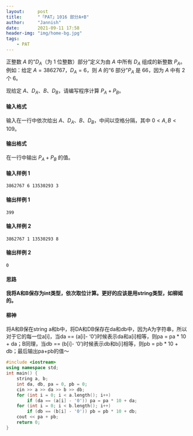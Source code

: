 ```yaml
---
layout:     post
title:      "「PAT」1016 部分A+B"
author:     "Jannish"
date:       2021-09-11 17:58
header-img: "img/home-bg.jpg"
tags:
    - PAT
---
```

正整数 $A$ 的“$D_A$（为 1 位整数）部分”定义为由 $A$ 中所有 $D_A$ 组成的新整数 $P_A$。例如：给定 $A=3862767$，$D_A=6$，则 $A$ 的“6 部分”$P_A$ 是 66，因为 $A$ 中有 2 个 6。

现给定 $A$、$D_A$、$B$、$D_B$，请编写程序计算 $P_A+P_B$。
#### 输入格式

输入在一行中依次给出 $A$、$D_A$、$B$、$D_B$，中间以空格分隔，其中 $0<A,B<109$。

#### 输出格式

在一行中输出 $P_A+P_B$ 的值。

#### 输入样例 1

```in
3862767 6 13530293 3
```

#### 输出样例 1

```out
399
```

#### 输入样例 2

```in
3862767 1 13530293 8
```

#### 输出样例 2

```out
0
```

#### 思路

**我将A和B保存为int类型，依次取位计算。更好的应该是用string类型，如柳婼的。**

#### 柳神

将A和B保在string a和b中，将DA和DB保存在da和db中，因为A为字符串，所以对于它的每一位a[i]，当da == (a[i]- ‘0’)时候表示da和a[i]相等，则pa = pa \* 10 + da；B同理，当db == (b[i]- ‘0’)时候表示db和b[i]相等，则pb = pb \* 10 + db；最后输出pa+pb的值～

```c++
#include <iostream>
using namespace std;
int main() {
    string a, b;
    int da, db, pa = 0, pb = 0;
    cin >> a >> da >> b >> db;
    for (int i = 0; i < a.length(); i++)
        if (da == (a[i] - '0')) pa = pa * 10 + da;
    for (int i = 0; i < b.length(); i++)
        if (db == (b[i] - '0')) pb = pb * 10 + db;
    cout << pa + pb;
    return 0;
}
```

